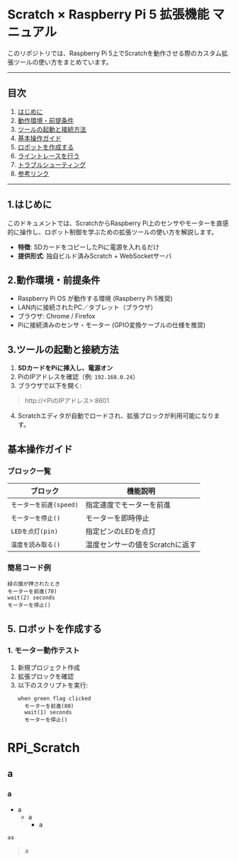 # Scratch × Raspberry Pi 5 拡張機能 マニュアル

このリポジトリでは、Raspberry Pi 5上でScratchを動作させる際のカスタム拡張ツールの使い方をまとめています。

---

## 目次
1. [はじめに](#はじめに)
2. [動作環境・前提条件](#動作環境・前提条件)
3. [ツールの起動と接続方法](#ツールの起動と接続方法)
4. [基本操作ガイド](#基本操作ガイド)
5. [ロボットを作成する](#ロボットを作成する)
6. [ライントレースを行う](#ライントレースを行う)
7. [トラブルシューティング](#トラブルシューティング)
8. [参考リンク](#参考リンク)

---

## 1.はじめに
このドキュメントでは、ScratchからRaspberry Pi上のセンサやモーターを直感的に操作し、ロボット制御を学ぶための拡張ツールの使い方を解説します。

- **特徴**: SDカードをコピーしたPiに電源を入れるだけ
- **提供形式**: 独自ビルド済みScratch + WebSocketサーバ

## 2.動作環境・前提条件
- Raspberry Pi OS が動作する環境 (Raspberry Pi 5推奨)
- LAN内に接続されたPC／タブレット（ブラウザ）
- ブラウザ: Chrome / Firefox
- Piに接続済みのセンサ・モーター (GPIO変換ケーブルの仕様を推奨)

## 3.ツールの起動と接続方法
1. **SDカードをPiに挿入し、電源オン**
2. PiのIPアドレスを確認（例: `192.168.0.24`）
3. ブラウザで以下を開く:  
> http://<PiのIPアドレス>:8601
4. Scratchエディタが自動でロードされ、拡張ブロックが利用可能になります。

## 基本操作ガイド
### ブロック一覧
| ブロック                   | 機能説明                                  |
|-------------------------|---------------------------------------|
| `モーターを前進(speed)`      | 指定速度でモーターを前進                  |
| `モーターを停止()`           | モーターを即時停止                        |
| `LEDを点灯(pin)`            | 指定ピンのLEDを点灯                       |
| `温度を読み取る()`           | 温度センサーの値をScratchに返す             |

### 簡易コード例
```scratch
緑の旗が押されたとき
モーターを前進(70)
wait(2) seconds
モーターを停止()
```
## 5. ロボットを作成する

### 1. モーター動作テスト
1. 新規プロジェクト作成
2. 拡張ブロックを確認
3. 以下のスクリプトを実行:
   ```scratch
   when green flag clicked
     モーターを前進(80)
     wait(1) seconds
     モーターを停止()
   ```








# RPi_Scratch
## a
### a
- a
  - a
     - a
```
aa
```

> a
